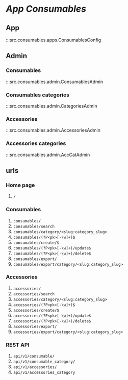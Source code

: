 # ***App Consumables***
 
## App
:::src.consumables.apps.ConsumablesConfig

## Admin

### Consumables
:::src.consumables.admin.ConsumablesAdmin

### Consumables categories
:::src.consumables.admin.CategoriesAdmin

### Accessories
:::src.consumables.admin.AccessoriesAdmin

### Accessories categories
:::src.consumables.admin.AccCatAdmin

## urls

### Home page

1. ```/```

### Consumables

1. ```consumables/```
2. ```consumables/search```
3. ```consumables/category/<slug:category_slug>```
4. ```consumables/(?P<pk>[-\w]+)$```
5. ```consumables/create/$```
6. ```consumables/(?P<pk>[-\w]+)/update$```
7. ```consumables/(?P<pk>[-\w]+)/delete$```
8. ```consumables/export/```
9. ```consumables/export/category/<slug:category_slug>```

### Accessories

1. ```accessories/```
2. ```accessories/search```
3. ```accessories/category/<slug:category_slug>```
4. ```accessories/(?P<pk>[-\w]+)$```
5. ```accessories/create/$```
6. ```accessories/(?P<pk>[-\w]+)/update$```
7. ```accessories/(?P<pk>[-\w]+)/delete$```
8. ```accessories/export/```
9. ```accessories/export/category/<slug:category_slug>```

### REST API

1. ```api/v1/consumable/```
2. ```api/v1/consumable_category/```
3. ```api/v1/accessories/```
4. ```api/v1/accessories_category```
